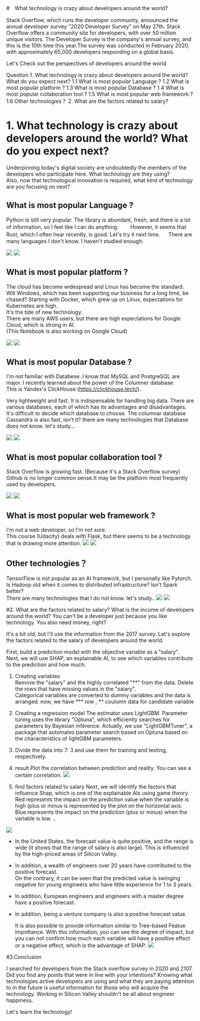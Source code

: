 #　What technology is crazy about developers around the world?

Stack Overflow, which runs the developer community, announced the annual developer survey "2020 Developer Survey" on May 27th.
Stack Overflow offers a community site for developers, with over 50 million unique visitors. The Developer Survey is the company's annual survey, and this is the 10th time this year.The survey was conducted in February 2020, with approximately 65,000 developers responding on a global basis.

Let's Check out the perspectives of developers around the world

Question 
    1. What technology is crazy about developers around the world? What do you expect next?
        1.1 What is most popular Language ?
        1.2 What is most popular platform ?
        1.3 What is most popular Database ?
        1.4 What is most popular collaboration tool ?
        1.5 What is most popular  web framework ?
        1.6 Other technologies？
        2. What are the factors related to salary?

# 1. What technology is crazy about developers around the world? What do you expect next?

Underpinning today's digital society are undoubtedly the members of the developers who participate here.
What technology are they using?  
Also, now that technological innovation is required, what kind of technology are you focusing on next?

## What is most popular Language ?
Python is still very popular. The library is abundant, fresh, and there is a lot of information, so I feel like I can do anything.　　
However, it seems that Rust, which I often hear recently, is good. Let's try it next time. 　
There are many languages I don't know. I haven't studied enough.

![](2020-09-12-16-45-02.png)
![](2020-09-12-16-45-52.png)

## What is most popular platform ?
The cloud has become widespread and Linux has become the standard.  
Will Windows, which has been supporting our business for a long time, be chased?
Starting with Docker, which grew up on Linux, expectations for Kubernetes are high.  
It's the tide of new technology.  
There are many AWS users, but there are high expectations for Google Cloud, which is strong in AI.  
(This Notebook is also working on Google Cloud)  

![](2020-09-12-16-46-57.png)
![](2020-09-12-16-47-19.png)

## What is most popular Database ?
I'm not familiar with Databese. I know that MySQL and PostgreSQL are major. 
I recently learned about the power of the Columner database.  
This is Yandex's ClickHouse (https://clickhouse.tech/). 

Very lightweight and fast. It is indispensable for handling big data.
There are various databases, each of which has its advantages and disadvantages. It's difficult to decide which database to choose.
The columnar database Cassandra is also fast, isn't it?
there are many technologies that Database does not know. let's study...

![](2020-09-12-16-47-43.png)
![](2020-09-12-16-48-05.png)

## What is most popular collaboration tool ?
Stack Overflow is growing fast. (Because it's a Stack Overflow survey)  
Github is no longer common sense.It may be the platform most frequently used by developers.

![](2020-09-12-16-48-47.png)
![](2020-09-12-16-49-01.png)


## What is most popular  web framework ?
I'm not a web developer, so I'm not sure.   
This course (Udacity) deals with Flask, but there seems to be a technology that is drawing more attention.
![](2020-09-12-16-50-06.png)
![](2020-09-12-16-50-23.png)


## Other technologies？
 TensorFlow is not popular as an AI framework, but I personally like Pytorch.  
 Is Hadoop old when it comes to distributed infrastructure? Isn't Spark better?   
 There are many technologies that I do not know. let's study..
![](2020-09-12-16-51-06.png)
![](2020-09-12-16-51-20.png)

#2. What are the factors related to salary?
What is the income of developers around the world?
You can't be a developer just because you like technology. You also need money, right?

It's a bit old, but I'll use the information from the 2017 survey. Let's explore the factors related to the salary of developers around the world.


First, build a prediction model with the objective variable as a "salary".  
Next, we will use SHAP, an explainable AI, to see which variables contribute to the prediction and how much.

1. Creating variables  
  Remove the "salary" and the highly correlated  "**" from the data.
  Delete the rows that have missing values in the "salary".  
  Categorical variables are converted to dummy variables and the data is arranged.
  now, we have *** row , ** coulumn data for candidate variable

2. Creating a regression model
The estimator uses LightGBM.
Parameter tuning uses the library "Optuna", which efficiently searches for parameters by Bayesian inference.
Actually, we use "LightGBMTuner", a package that automates parameter search based on Optuna based on the characteristics of lightGBM parameters.  

3. Divide the data into 7: 3 and use them for training and testing, respectively.  

4. result
Plot the correlation between prediction and reality. You can see a certain correlation.
![](2020-09-12-17-09-54.png)


5. find factors related to salary
Next, we will identify the factors that influence Shap, which is one of the explainable AIs using game theory.
Red represents the impact on the prediction value when the variable is high (plus or minus is represented by the plot on the horizontal axis. Blue represents the impact on the prediction (plus or minus) when the variable is low. ..

![](2020-09-12-17-11-07.png)

- In the United States, the forecast value is quite positive, and the range is wide (it shows that the range of salary is also large).
  This is influenced by the high-priced areas of Silicon Valley.
- In addition, a wealth of engineers over 20 years have contributed to the positive forecast.  
  On the contrary, it can be seen that the predicted value is swinging negative for young engineers who have little experience for 1 to 3 years.
- In addition, European engineers and engineers with a master degree have a positive forecast.
- In addition, being a venture company is also a positive forecast value.  


    It is also possible to provide information similar to Tree-based Featue Impottance.
With this information, you can see the degree of impact, but you can not confirm how much each variable will have a positive effect or a negative effect, which is the advantage of SHAP.
![](2020-09-12-17-13-03.png)




#3.Conclusion

I searched for developers from the Stack overflow survey in 2020 and 2107.
Did you find any points that were in line with your intentions? Knowing what technologies active developers are using and what they are paying attention to in the future is useful information for those who will acquire the technology.
Working in Silicon Valley shouldn't be all about engineer happiness.

Let's learn the technology!





